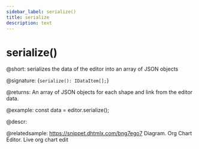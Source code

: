 ```yaml
---
sidebar_label: serialize()
title: serialize
description: text
---
```


# serialize()

@short: serializes the data of the editor into an array of JSON objects

@signature: {`serialize(): IDataItem[];`}

@returns:
An array of JSON objects for each shape and link from the editor data.

@example:
const data = editor.serialize();

@descr:

@relatedsample:
https://snippet.dhtmlx.com/bng7ego7 Diagram. Org Chart Editor. Live org chart edit